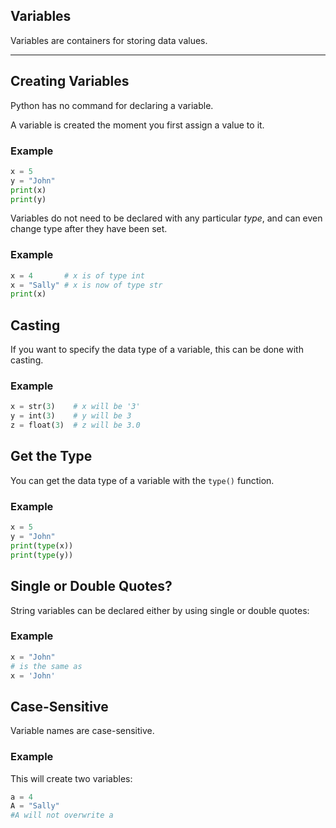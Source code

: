 ## Variables

Variables are containers for storing data values.

---

## Creating Variables

Python has no command for declaring a variable.

A variable is created the moment you first assign a value to it.

### Example

```python
x = 5  
y = "John"  
print(x)  
print(y)
```

Variables do not need to be declared with any particular _type_, and can even change type after they have been set.

### Example
```python
x = 4       # x is of type int  
x = "Sally" # x is now of type str  
print(x)
```

## Casting

If you want to specify the data type of a variable, this can be done with casting.

### Example
```python
x = str(3)    # x will be '3'  
y = int(3)    # y will be 3  
z = float(3)  # z will be 3.0
```

## Get the Type

You can get the data type of a variable with the `type()` function.

### Example

```python
x = 5  
y = "John"  
print(type(x))  
print(type(y))
```

## Single or Double Quotes?

String variables can be declared either by using single or double quotes:

### Example
```python
x = "John"  
# is the same as  
x = 'John'
```

## Case-Sensitive

Variable names are case-sensitive.

### Example

This will create two variables:
```python
a = 4  
A = "Sally"  
#A will not overwrite a
```
